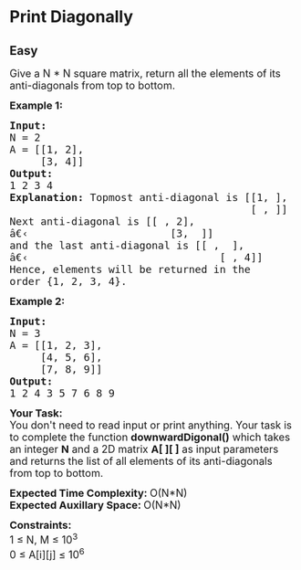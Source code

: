 # Print Diagonally
## Easy 
<div class="problem-statement" style="user-select: auto;">
                <p style="user-select: auto;"></p><p style="user-select: auto;"><span style="font-size: 18px; user-select: auto;">Give a N * N square matrix, return all the elements of its anti-diagonals from top to bottom. </span></p>

<p style="user-select: auto;"><span style="font-size: 18px; user-select: auto;"><strong style="user-select: auto;">Example 1:</strong></span></p>

<pre style="user-select: auto;"><span style="font-size: 18px; user-select: auto;"><strong style="user-select: auto;">Input:</strong> 
N = 2
A = [[1, 2],
     [3, 4]]
<strong style="user-select: auto;">Output:</strong>
1 2 3 4
<strong style="user-select: auto;">Explanation:</strong> Topmost anti-diagonal is [[1, ], 
&nbsp;                                      [ , ]]
Next anti-diagonal is [[ , 2], 
â€‹                       [3,  ]]
and the last anti-diagonal is [[ ,  ], 
â€‹                               [ , 4]]
Hence, elements will be returned in the 
order {1, 2, 3, 4}.</span>
</pre>

<p style="user-select: auto;"><span style="font-size: 18px; user-select: auto;"><strong style="user-select: auto;">Example 2:</strong></span></p>

<pre style="user-select: auto;"><span style="font-size: 18px; user-select: auto;"><strong style="user-select: auto;">Input: 
</strong>N = 3 
A = [[1, 2, 3],
     [4, 5, 6],
     [7, 8, 9]]
<strong style="user-select: auto;">Output:</strong> 
1 2 4 3 5 7 6 8 9
</span></pre>

<p style="user-select: auto;"><span style="font-size: 18px; user-select: auto;"><strong style="user-select: auto;">Your Task:</strong><br style="user-select: auto;">
You don't need to read input or print anything. Your task is to complete the function <strong style="user-select: auto;">downwardDigonal()</strong> which takes an integer <strong style="user-select: auto;">N</strong> and a 2D matrix <strong style="user-select: auto;">A[ ][ ]</strong> as input parameters and returns the list of all elements of its anti-diagonals from top to bottom.</span></p>

<p style="user-select: auto;"><span style="font-size: 18px; user-select: auto;"><strong style="user-select: auto;">Expected Time Complexity:&nbsp;</strong>O(N*N)<br style="user-select: auto;">
<strong style="user-select: auto;">Expected Auxillary Space:&nbsp;</strong>O(N*N)</span></p>

<p style="user-select: auto;"><span style="font-size: 18px; user-select: auto;"><strong style="user-select: auto;">Constraints:</strong><br style="user-select: auto;">
1 ≤ N, M ≤ 10<sup style="user-select: auto;">3</sup><br style="user-select: auto;">
0 ≤ A[i][j] ≤ 10<sup style="user-select: auto;">6</sup></span></p>
 <p style="user-select: auto;"></p>
            </div>